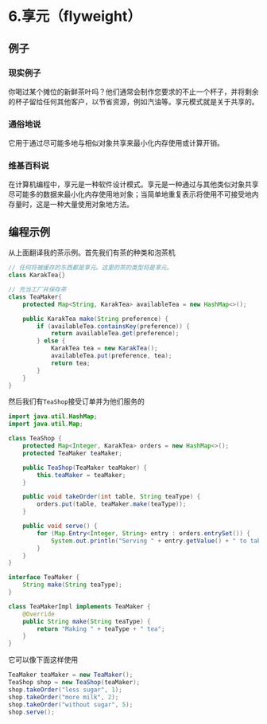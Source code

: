 # 6.享元（flyweight）

## 例子

### 现实例子

你喝过某个摊位的新鲜茶叶吗？他们通常会制作您要求的不止一个杯子，并将剩余的杯子留给任何其他客户，以节省资源，例如汽油等。享元模式就是关于共享的。

### 通俗地说

它用于通过尽可能多地与相似对象共享来最小化内存使用或计算开销。

### 维基百科说

在计算机编程中，享元是一种软件设计模式。享元是一种通过与其他类似对象共享尽可能多的数据来最小化内存使用地对象；当简单地重复表示将使用不可接受地内存量时，这是一种大量使用对象地方法。

## 编程示例

从上面翻译我的茶示例。首先我们有茶的种类和泡茶机

```java
// 任何将被缓存的东西都是享元。这里的茶的类型将是享元。
class KarakTea{}

// 充当工厂并保存茶
class TeaMaker{
    protected Map<String, KarakTea> availableTea = new HashMap<>();

    public KarakTea make(String preference) {
        if (availableTea.containsKey(preference)) {
            return availableTea.get(preference);
        } else {
            KarakTea tea = new KarakTea();
            availableTea.put(preference, tea);
            return tea;
        }
    }
}
```

然后我们有`TeaShop`接受订单并为他们服务的

```java
import java.util.HashMap;
import java.util.Map;

class TeaShop {
    protected Map<Integer, KarakTea> orders = new HashMap<>();
    protected TeaMaker teaMaker;

    public TeaShop(TeaMaker teaMaker) {
        this.teaMaker = teaMaker;
    }

    public void takeOrder(int table, String teaType) {
        orders.put(table, teaMaker.make(teaType));
    }

    public void serve() {
        for (Map.Entry<Integer, String> entry : orders.entrySet()) {
            System.out.println("Serving " + entry.getValue() + " to table #" + entry.getKey());
        }
    }
}

interface TeaMaker {
    String make(String teaType);
}

class TeaMakerImpl implements TeaMaker {
    @Override
    public String make(String teaType) {
        return "Making " + teaType + " tea";
    }
}
```

它可以像下面这样使用

```java
TeaMaker teaMaker = new TeaMaker();
TeaShop shop = new TeaShop(teaMaker);
shop.takeOrder("less sugar", 1);
shop.takeOrder("more milk", 2);
shop.takeOrder("without sugar", 5);
shop.serve();
```

